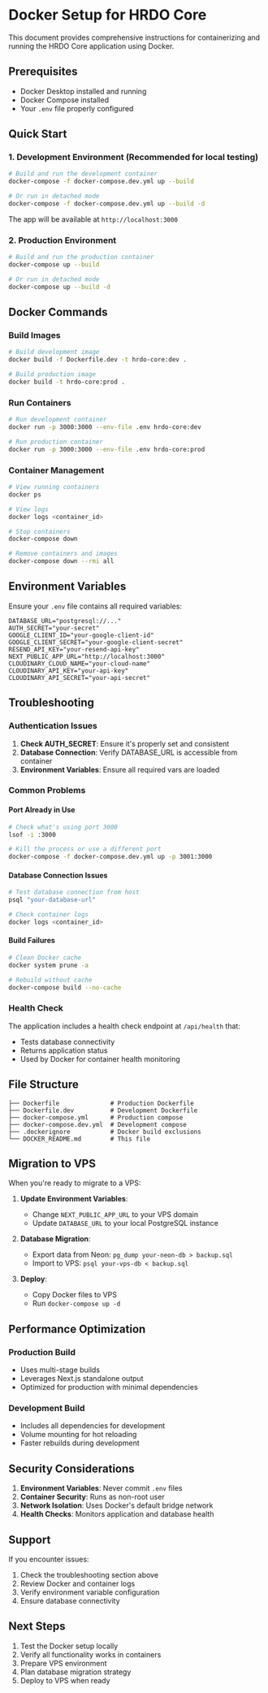 # Docker Setup for HRDO Core

This document provides comprehensive instructions for containerizing and running the HRDO Core application using Docker.

## Prerequisites

-   Docker Desktop installed and running
-   Docker Compose installed
-   Your `.env` file properly configured

## Quick Start

### 1. Development Environment (Recommended for local testing)

```bash
# Build and run the development container
docker-compose -f docker-compose.dev.yml up --build

# Or run in detached mode
docker-compose -f docker-compose.dev.yml up --build -d
```

The app will be available at `http://localhost:3000`

### 2. Production Environment

```bash
# Build and run the production container
docker-compose up --build

# Or run in detached mode
docker-compose up --build -d
```

## Docker Commands

### Build Images

```bash
# Build development image
docker build -f Dockerfile.dev -t hrdo-core:dev .

# Build production image
docker build -t hrdo-core:prod .
```

### Run Containers

```bash
# Run development container
docker run -p 3000:3000 --env-file .env hrdo-core:dev

# Run production container
docker run -p 3000:3000 --env-file .env hrdo-core:prod
```

### Container Management

```bash
# View running containers
docker ps

# View logs
docker logs <container_id>

# Stop containers
docker-compose down

# Remove containers and images
docker-compose down --rmi all
```

## Environment Variables

Ensure your `.env` file contains all required variables:

```env
DATABASE_URL="postgresql://..."
AUTH_SECRET="your-secret"
GOOGLE_CLIENT_ID="your-google-client-id"
GOOGLE_CLIENT_SECRET="your-google-client-secret"
RESEND_API_KEY="your-resend-api-key"
NEXT_PUBLIC_APP_URL="http://localhost:3000"
CLOUDINARY_CLOUD_NAME="your-cloud-name"
CLOUDINARY_API_KEY="your-api-key"
CLOUDINARY_API_SECRET="your-api-secret"
```

## Troubleshooting

### Authentication Issues

1. **Check AUTH_SECRET**: Ensure it's properly set and consistent
2. **Database Connection**: Verify DATABASE_URL is accessible from container
3. **Environment Variables**: Ensure all required vars are loaded

### Common Problems

#### Port Already in Use

```bash
# Check what's using port 3000
lsof -i :3000

# Kill the process or use a different port
docker-compose -f docker-compose.dev.yml up -p 3001:3000
```

#### Database Connection Issues

```bash
# Test database connection from host
psql "your-database-url"

# Check container logs
docker logs <container_id>
```

#### Build Failures

```bash
# Clean Docker cache
docker system prune -a

# Rebuild without cache
docker-compose build --no-cache
```

### Health Check

The application includes a health check endpoint at `/api/health` that:

-   Tests database connectivity
-   Returns application status
-   Used by Docker for container health monitoring

## File Structure

```
├── Dockerfile              # Production Dockerfile
├── Dockerfile.dev          # Development Dockerfile
├── docker-compose.yml      # Production compose
├── docker-compose.dev.yml  # Development compose
├── .dockerignore           # Docker build exclusions
└── DOCKER_README.md        # This file
```

## Migration to VPS

When you're ready to migrate to a VPS:

1. **Update Environment Variables**:

    - Change `NEXT_PUBLIC_APP_URL` to your VPS domain
    - Update `DATABASE_URL` to your local PostgreSQL instance

2. **Database Migration**:

    - Export data from Neon: `pg_dump your-neon-db > backup.sql`
    - Import to VPS: `psql your-vps-db < backup.sql`

3. **Deploy**:
    - Copy Docker files to VPS
    - Run `docker-compose up -d`

## Performance Optimization

### Production Build

-   Uses multi-stage builds
-   Leverages Next.js standalone output
-   Optimized for production with minimal dependencies

### Development Build

-   Includes all dependencies for development
-   Volume mounting for hot reloading
-   Faster rebuilds during development

## Security Considerations

1. **Environment Variables**: Never commit `.env` files
2. **Container Security**: Runs as non-root user
3. **Network Isolation**: Uses Docker's default bridge network
4. **Health Checks**: Monitors application and database health

## Support

If you encounter issues:

1. Check the troubleshooting section above
2. Review Docker and container logs
3. Verify environment variable configuration
4. Ensure database connectivity

## Next Steps

1. Test the Docker setup locally
2. Verify all functionality works in containers
3. Prepare VPS environment
4. Plan database migration strategy
5. Deploy to VPS when ready
